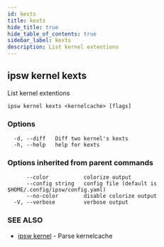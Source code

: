 ```yaml
---
id: kexts
title: kexts
hide_title: true
hide_table_of_contents: true
sidebar_label: kexts
description: List kernel extentions
---
```

## ipsw kernel kexts

List kernel extentions

```
ipsw kernel kexts <kernelcache> [flags]
```

### Options

```
  -d, --diff   Diff two kernel's kexts
  -h, --help   help for kexts
```

### Options inherited from parent commands

```
      --color           colorize output
      --config string   config file (default is $HOME/.config/ipsw/config.yaml)
      --no-color        disable colorize output
  -V, --verbose         verbose output
```

### SEE ALSO

* [ipsw kernel](/docs/cli/ipsw/kernel)	 - Parse kernelcache

